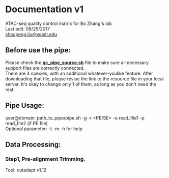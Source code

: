 # Documentation v1
ATAC-seq quality control matrix for Bo Zhang's lab  
Last edit: 09/25/2017  
shaopeng.liu@wustl.edu  											   

## Before use the pipe:  
Please check the [**qc_pipe_source.sh**](https://github.com/ShaopengLiu1/Atac-seq_Quality_Control_pipe/blob/master/code_collection/qc_pipe_source.sh) file to make sure all necessary support files are correctly connected.  
There are 4 species, with an additional whatever-youlike feature. After downloading that file, please revise the link to the resource file in your local server. It's okay to change only 1 of them, as long as you don't need the rest.

## Pipe Usage:  
user@domain: path_to_pipe/pipe.sh  -g <genome>  -r <PE/SE>  -o read_file1  -p read_file2 (if PE file)  
Optional parameter:   -t <threads>  -m <marker>  -h for help  

## Data Processing:
### Step1, Pre-alignment Trimming.
Tool: cutadapt v1.12
